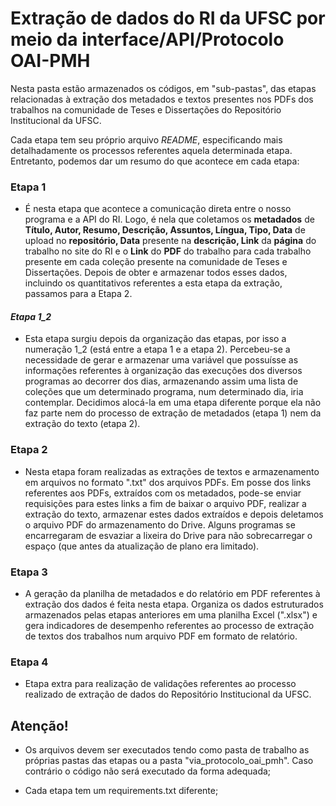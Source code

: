 # Extração de dados do RI da UFSC por meio da interface/API/Protocolo OAI-PMH

Nesta pasta estão armazenados os códigos, em "sub-pastas", das etapas relacionadas à extração dos metadados e textos presentes nos PDFs dos trabalhos na comunidade de Teses e Dissertações do Repositório Institucional da UFSC.

Cada etapa tem seu próprio arquivo _README_, especificando mais detalhadamente os processos referentes aquela determinada etapa. Entretanto, podemos dar um resumo do que acontece em cada etapa:

### Etapa 1

- É nesta etapa que acontece a comunicação direta entre o nosso programa e a API do RI. Logo, é nela que coletamos os **metadados** de **Título, Autor, Resumo, Descrição, Assuntos, Língua, Tipo, Data** de upload no **repositório, Data** presente na **descrição, Link** da **página** do trabalho no site do RI e o **Link** do **PDF** do trabalho para cada trabalho presente em cada coleção presente na comunidade de Teses e Dissertações. Depois de obter e armazenar todos esses dados, incluindo os quantitativos referentes a esta etapa da extração, passamos para a Etapa 2.

<h4><i>Etapa 1_2</i></h4>

- Esta etapa surgiu depois da organização das etapas, por isso a numeração 1_2 (está entre a etapa 1 e a etapa 2). Percebeu-se a necessidade de gerar e armazenar uma variável que possuísse as informações referentes à organização das execuções dos diversos programas ao decorrer dos dias, armazenando assim uma lista de coleções que um determinado programa, num determinado dia, iria contemplar. Decidimos alocá-la em uma etapa diferente porque ela não faz parte nem do processo de extração de metadados (etapa 1) nem da extração do texto (etapa 2).

### Etapa 2

- Nesta etapa foram realizadas as extrações de textos e armazenamento em arquivos no formato ".txt" dos arquivos PDFs. Em posse dos links referentes aos PDFs, extraídos com os metadados, pode-se enviar requisições para estes links a fim de baixar o arquivo PDF, realizar a extração do texto, armazenar estes dados extraídos e depois deletamos o arquivo PDF do armazenamento do Drive. Alguns programas se encarregaram de esvaziar a lixeira do Drive para não sobrecarregar o espaço (que antes da atualização de plano era limitado).

### Etapa 3

- A geração da planilha de metadados e do relatório em PDF referentes à extração dos dados é feita nesta etapa. Organiza os dados estruturados armazenados pelas etapas anteriores em uma planilha Excel (".xlsx") e gera indicadores de desempenho referentes ao processo de extração de textos dos trabalhos num arquivo PDF em formato de relatório.

### Etapa 4

- Etapa extra para realização de validações referentes ao processo realizado de extração de dados do Repositório Institucional da UFSC.

## Atenção!
- Os arquivos devem ser executados tendo como pasta de trabalho as próprias pastas das etapas ou a pasta "via_protocolo_oai_pmh". Caso contrário o código não será executado da forma adequada;

- Cada etapa tem um requirements.txt diferente;
